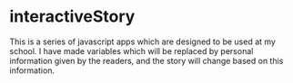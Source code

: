 # interactiveStory
This is a series of javascript apps which are designed to be used at my school. I have made variables which will be replaced by personal information given by the readers, and the story will change based on this information.
